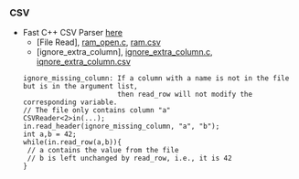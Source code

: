 ### CSV
* Fast C++ CSV Parser [here](https://github.com/ben-strasser/fast-cpp-csv-parser)
    * [File Read], [ram_open.c](https://github.com/csbyun-data/CPP-Pro/blob/main/chap03/CSV/ram_open.c), [ram.csv](https://github.com/csbyun-data/CPP-Pro/blob/main/chap03/CSV/ram.csv)
    * [ignore_extra_column], [ignore_extra_column.c](https://github.com/csbyun-data/CPP-Pro/blob/main/chap03/CSV/ignore_missing_column.c), [iqnore_extra_column.csv](https://github.com/csbyun-data/CPP-Pro/blob/main/chap03/CSV/ignore_missing_column.csv)
    ```
    ignore_missing_column: If a column with a name is not in the file but is in the argument list,
                           then read_row will not modify the corresponding variable.
    // The file only contains column "a"
    CSVReader<2>in(...);
    in.read_header(ignore_missing_column, "a", "b");
    int a,b = 42;
    while(in.read_row(a,b)){
     // a contains the value from the file
     // b is left unchanged by read_row, i.e., it is 42
    }
    ```
    
